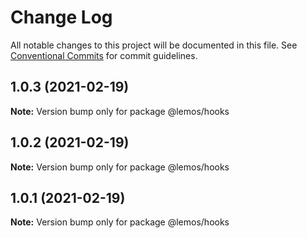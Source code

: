 # Change Log

All notable changes to this project will be documented in this file.
See [Conventional Commits](https://conventionalcommits.org) for commit guidelines.

## 1.0.3 (2021-02-19)

**Note:** Version bump only for package @lemos/hooks





## 1.0.2 (2021-02-19)

**Note:** Version bump only for package @lemos/hooks





## 1.0.1 (2021-02-19)

**Note:** Version bump only for package @lemos/hooks
